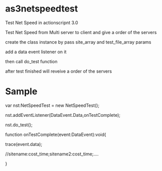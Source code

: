 as3netspeedtest
===============

Test Net Speed in actionscripnt 3.0

Test Net Speed from Multi server to client  and  give a order of the servers 
     
create the class instance by pass site_array and test_file_array params

add a data event listener on it

then call do_test function

after test finished will reveive a order of the servers


Sample
===============

var nst:NetSpeedTest = new NetSpeedTest();

nst.addEventListener(DataEvent.Data,onTestComplete);

nst.do_test();


function onTestComplete(event:DataEvent):void{

  trace(event.data);
  
  //sitename:cost_time;sitename2:cost_time;....
  
}
